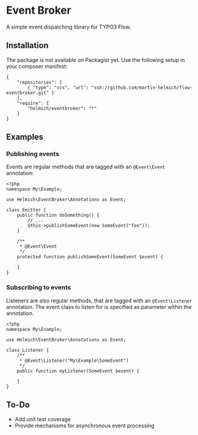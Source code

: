 Event Broker
============

A simple event dispatching library for TYPO3 Flow.

Installation
------------

The package is not available on Packagist yet. Use the following setup in your
composer manifest:

    {
        "repositories": [
            { "type": "vcs", "url": "ssh://github.com/martin-helmich/flow-eventbroker.git" }
        ],
        "require": {
            "helmich/eventbroker": "*"
        }
    }

Examples
--------

### Publishing events

Events are regular methods that are tagged with an `@Event\Event` annotation:

    <?php
    namespace My\Example;

    use Helmich\EventBroker\Annotations as Event;

    class Emitter {
        public function doSomething() {
            // ...
            $this->publishSomeEvent(new SomeEvent("foo"));
        }

        /**
         * @Event\Event
         */
        protected function publishSomeEvent(SomeEvent $event) {

        }
    }

### Subscribing to events

Listeners are also regular methods, that are tagged with an `@Event\Listener` annotation.
The event class to listen for is specified as parameter within the annotation.

    <?php
    namespace My\Example;

    use Helmich\EventBroker\Annotations as Event;

    class Listener {
        /**
         * @Event\Listener("My\Example\SomeEvent")
         */
        public function myListener(SomeEvent $event) {

        }
    }

To-Do
-----

- Add unit test coverage
- Provide mechanisms for asynchronous event processing